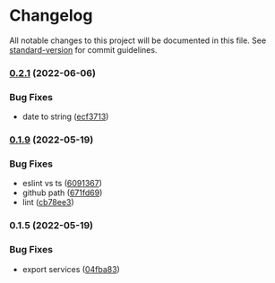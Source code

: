 # Changelog

All notable changes to this project will be documented in this file. See [standard-version](https://github.com/conventional-changelog/standard-version) for commit guidelines.

### [0.2.1](https://github.com/tidytrax/zoop/compare/v0.1.9...v0.2.1) (2022-06-06)


### Bug Fixes

* date to string ([ecf3713](https://github.com/tidytrax/zoop/commit/ecf3713804c72e87fffef04a3f16aae930004e7c))

### [0.1.9](https://github.com/tidytrax/zoop/compare/v0.1.5...v0.1.9) (2022-05-19)


### Bug Fixes

* eslint vs ts ([6091367](https://github.com/tidytrax/zoop/commit/6091367f1fabcfb85af7261832a3d88caf25b108))
* github path ([671fd69](https://github.com/tidytrax/zoop/commit/671fd693298ea7659e58fe2600d4d36e680bfa5d))
* lint ([cb78ee3](https://github.com/tidytrax/zoop/commit/cb78ee3bb2586e91878f8b9673d471d1fd0d82b3))

### 0.1.5 (2022-05-19)


### Bug Fixes

* export services ([04fba83](https://github.com/tidytrax/zoop/commit/04fba834e793b576c4107ac54a9b8345445a8051))
